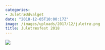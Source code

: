 ```yaml
---
categories:
- JuletræUdvalget
date: "2018-12-05T10:00:17Z"
image: /images/uploads/2017/12/juletræ.png
title: Juletræsfest 2018
---
```


![](/images/uploads/2018/12/juletræsfest.png)